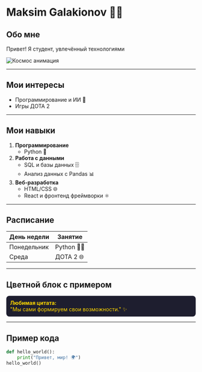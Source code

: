 # Maksim Galakionov 🌌✨

## Обо мне
Привет! Я студент, увлечённый технологиями

![Космос анимация](https://images.unsplash.com/photo-1446776811953-b23d57bd21aa)

---

## Мои интересы
- Программирование и ИИ 🤖   
- Игры ДОТА 2

---

## Мои навыки
1. **Программирование**
   - Python 🐍
2. **Работа с данными**
   - SQL и базы данных 🗄️
   - Анализ данных с Pandas 📊
3. **Веб-разработка**
   - HTML/CSS 🌐
   - React и фронтенд фреймворки ⚛️

---

## Расписание
| День недели | Занятие |
|------------|---------|
| Понедельник | Python 🏋️‍♂️ |
| Среда       | ДОТА 2 🌐 |

---

## Цветной блок с примером
<div style="background-color:#1E1E2F; color:#FFD700; padding:10px; border-radius:8px;">
<strong>Любимая цитата:</strong><br>
"Мы сами формируем свои возможности." ✨
</div>

---

## Пример кода
```python
def hello_world():
    print("Привет, мир! 🌍")
hello_world()
